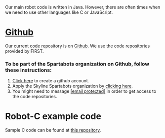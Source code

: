 <!--t Code Repository t-->

Our main robot code is written in Java.
However, there are often times when we need to use other languages like C or JavaScript.

# [Github][our-github]

Our current code repository is on [Github][our-github]. We use the code repositories provided by FIRST.

### To be part of the Spartabots organization on Github, follow these instructions:

1. [Click  here][join-github] to create a github account.
2. Apply the Skyline Spartabots organization by [clicking  here][our-github].
3. You might need to message <a href="/cdn-cgi/l/email-protection#7f0c14061316111a510c0f1e0d0b1e1d100b0c3f18121e1613511c1012"><span class="__cf_email__" data-cfemail="7e0d15071217101b500d0e1f0c0a1f1c110a0d3e19131f1712501d1113">[email protected]</span><script data-cfhash='f9e31' type="text/javascript">/* <![CDATA[ */!function(t,e,r,n,c,a,p){try{t=document.currentScript||function(){for(t=document.getElementsByTagName('script'),e=t.length;e--;)if(t[e].getAttribute('data-cfhash'))return t[e]}();if(t&&(c=t.previousSibling)){p=t.parentNode;if(a=c.getAttribute('data-cfemail')){for(e='',r='0x'+a.substr(0,2)|0,n=2;a.length-n;n+=2)e+='%'+('0'+('0x'+a.substr(n,2)^r).toString(16)).slice(-2);p.replaceChild(document.createTextNode(decodeURIComponent(e)),c)}p.removeChild(t)}}catch(u){}}()/* ]]> */</script></a> in order to get access to the code repositories.

# Robot-C example code
Sample C code can be found at [this repository](https://github.com/TwoTau/ROBOTC-Examples).

[join-github]: https://github.com/join
[our-github]: https://github.com/SkylineSpartabots